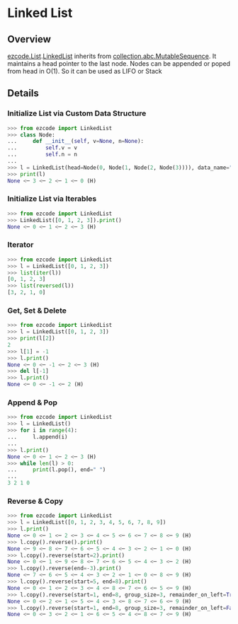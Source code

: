 # Linked List
## Overview

[ezcode.List](../../src/ezcode/List/__init__.py).[LinkedList](../../src/ezcode/List/LinkedList.py#L10) inherits from [collection.abc.MutableSequence](https://docs.python.org/3/library/collections.abc.html#collections.abc.MutableSequence). It maintains a head pointer to the last node. Nodes can be appended or poped from head in O(1). So it can be used as LIFO or Stack

## Details
### Initialize List via Custom Data Structure
```python
>>> from ezcode import LinkedList
>>> class Node:
...     def __init__(self, v=None, n=None):
...         self.v = v
...         self.n = n
... 
>>> l = LinkedList(head=Node(0, Node(1, Node(2, Node(3)))), data_name="v", next_name="n")
>>> print(l)
None <─ 3 <─ 2 <─ 1 <─ 0 (H)
```
### Initialize List via Iterables
```python
>>> from ezcode import LinkedList
>>> LinkedList([0, 1, 2, 3]).print()
None <─ 0 <─ 1 <─ 2 <─ 3 (H)
```
### Iterator
```python
>>> from ezcode import LinkedList
>>> l = LinkedList([0, 1, 2, 3])
>>> list(iter(l))
[0, 1, 2, 3]
>>> list(reversed(l))
[3, 2, 1, 0]
```
### Get, Set & Delete
```python
>>> from ezcode import LinkedList
>>> l = LinkedList([0, 1, 2, 3])
>>> print(l[2])
2
>>> l[1] = -1
>>> l.print()
None <─ 0 <─ -1 <─ 2 <─ 3 (H)
>>> del l[-1]
>>> l.print()
None <─ 0 <─ -1 <─ 2 (H)
```
### Append & Pop
```python
>>> from ezcode import LinkedList
>>> l = LinkedList()
>>> for i in range(4):
...     l.append(i)
... 
>>> l.print()
None <─ 0 <─ 1 <─ 2 <─ 3 (H)
>>> while len(l) > 0:
...     print(l.pop(), end=" ")
... 
3 2 1 0
```
### Reverse & Copy
```python
>>> from ezcode import LinkedList
>>> l = LinkedList([0, 1, 2, 3, 4, 5, 6, 7, 8, 9])
>>> l.print()
None <─ 0 <─ 1 <─ 2 <─ 3 <─ 4 <─ 5 <─ 6 <─ 7 <─ 8 <─ 9 (H)
>>> l.copy().reverse().print()
None <─ 9 <─ 8 <─ 7 <─ 6 <─ 5 <─ 4 <─ 3 <─ 2 <─ 1 <─ 0 (H)
>>> l.copy().reverse(start=2).print()
None <─ 0 <─ 1 <─ 9 <─ 8 <─ 7 <─ 6 <─ 5 <─ 4 <─ 3 <─ 2 (H)
>>> l.copy().reverse(end=-3).print()
None <─ 7 <─ 6 <─ 5 <─ 4 <─ 3 <─ 2 <─ 1 <─ 0 <─ 8 <─ 9 (H)
>>> l.copy().reverse(start=5, end=8).print()
None <─ 0 <─ 1 <─ 2 <─ 3 <─ 4 <─ 8 <─ 7 <─ 6 <─ 5 <─ 9 (H)
>>> l.copy().reverse(start=1, end=8, group_size=3, remainder_on_left=True).print()
None <─ 0 <─ 2 <─ 1 <─ 5 <─ 4 <─ 3 <─ 8 <─ 7 <─ 6 <─ 9 (H)
>>> l.copy().reverse(start=1, end=8, group_size=3, remainder_on_left=False).print()
None <─ 0 <─ 3 <─ 2 <─ 1 <─ 6 <─ 5 <─ 4 <─ 8 <─ 7 <─ 9 (H)
```







